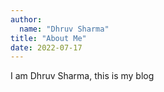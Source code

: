 ```yaml
---
author:
  name: "Dhruv Sharma"
title: "About Me"
date: 2022-07-17
---
```


I am Dhruv Sharma, this is my blog
